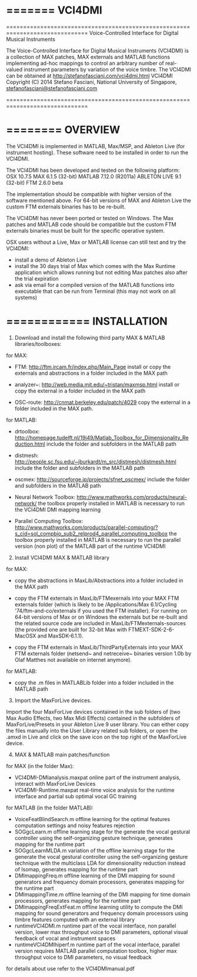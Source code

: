 
=======
VCI4DMI
=======

==============================================================================
Voice-Controlled Interface for Digital Musical Instruments

The Voice-Controlled Interface for Digital Musical Instruments (VCI4DMI) 
is a collection of MAX patches, MAX externals and MATLAB functions 
implementing ad-hoc mappings to control an arbitrary number of real-valued
instrument parameters by variation of the voice timbre.
The VCI4DMI can be obtained at http://stefanofasciani.com/vci4dmi.html
VCI4DMI Copyright (C) 2014 Stefano Fasciani, National University of Singapore,
stefanofasciani@stefanofasciani.com

==============================================================================


========
OVERVIEW
========

The VCI4DMI is implemented in MATLAB, Max/MSP, and Ableton Live (for instrument hosting).
These software need to be installed in order to run the VCI4DMI.

The VCI4DMI has been developed and tested on the following platform:
OSX 10.7.5
MAX 6.1.5 (32-bit)
MATLAB 7.12.0 (R2011a)
ABLETON LIVE 9.1 (32-bit)
FTM 2.6.0 beta

The implementation should be compatible with higher version of the software mentioned above.
For 64-bit versions of MAX and Ableton Live the custom FTM externals binaries has to be re-built.

The VCI4DMI has never been ported or tested on Windows. The Max patches and MATLAB code should
be compatible but the custom FTM externals binaries must be built for the specific operative system.

OSX users without a Live, Max or MATLAB license can still test and try the VCI4DMI:
- install a demo of Ableton Live
- install the 30 days trial of Max which comes with the Max Runtime application which allows running but not editing Max patches also after the trial expiration
- ask via email for a compiled version of the MATLAB functions into executable that can be run from Terminal (this may not work on all systems)


============
INSTALLATION
============

1) Download and install the following third party MAX & MATLAB libraries/toolboxes:

for MAX:
- FTM: http://ftm.ircam.fr/index.php/Main_Page
install or copy the externals and abstractions in a folder included in the MAX path

- analyzer~: http://web.media.mit.edu/~tristan/maxmsp.html
install or copy the external in a folder included in the MAX path

- OSC-route: http://cnmat.berkeley.edu/patch/4029
copy the external in a folder included in the MAX path.


for MATLAB:
- drtoolbox: http://homepage.tudelft.nl/19j49/Matlab_Toolbox_for_Dimensionality_Reduction.html
include the folder and subfolders in the MATLAB path

- distmesh: http://people.sc.fsu.edu/~jburkardt/m_src/distmesh/distmesh.html
include the folder and subfolders in the MATLAB path

- oscmex: http://sourceforge.jp/projects/sfnet_oscmex/
include the folder and subfolders in the MATLAB path

- Neural Network Toolbox: http://www.mathworks.com/products/neural-network/
the toolbox properly installed in MATLAB is necessary to run the VCI4DMI DMI mapping learning

- Parallel Computing Toolbox: http://www.mathworks.com/products/parallel-computing/?s_cid=sol_compbio_sub2_relprod4_parallel_computing_toolbox
the toolbox properly installed in MATLAB is necessary to run the parallel version (non plot) of the MATLAB part of the runtime VCI4DMI  



2) Install VCI4DMI MAX & MATLAB library

for MAX:
- copy the abstractions in MaxLib/Abstractions into a folder included in the MAX path

- copy the FTM externals in MaxLib/FTMexernals into your MAX FTM externals folder (which is likely to be /Applications/Max 6.1/Cycling '74/ftm-and-co/externals if you used the FTM installer). For running on 64-bit versions of Max or on Windows the externals but be re-built and the related source code are included in MaxLib/FTMexternals-sources (the provided one are built for 32-bit Max with FTMEXT-SDK-2-6-MacOSX and MaxSDK-6.1.1).

- copy the FTM externals in MaxLib/ThirdPartyExternals into your MAX FTM externals folder (netsend~ and netreceive~ binaries version 1.0b by Olaf Matthes not available on internet anymore).


for MATLAB:
- copy the .m files in MATLABLib folder into a folder included in the MATLAB path



3) Import the MaxForLive devices.

Import the four MaxForLive devices contained in the sub folders of (two Max Audio Effects, two Max Midi Effects) contained in the subfolders of MaxForLive/Presets in your Ableton Live 9 user library.
You can either copy the files manually into the User Library related sub folders, or open the .amxd in Live and click on the save icon on the top right of the MaxForLive device.



4) MAX & MATLAB main patches/function

for MAX (in the folder Max):
- VCI4DMI-DMIanalysis.maxpat online part of the instrument analysis, interact with MaxForLive Devices
- VCI4DMI-Runtime.maxpat real-time voice analysis for the runtime interface and partial sub optimal vocal GC training

for MATLAB (in the folder MATLAB):
- VoiceFeatBlindSearch.m offline learning for the optimal features computation settings and noisy features rejection
- SOGgcLearn.m offline learning stage for the generate the vocal gestural controller using the self-organizing gesture technique, generates mapping for the runtime part
- SOGgcLearnMLDA.m variation of the offline learning stage for the generate the vocal gestural controller using the self-organizing gesture technique with the multiclass LDA for dimensionality reduction instead of Isomap, generates mapping for the runtime part
- DMImappingFreq.m offline learning of the DMI mapping for sound generators and frequency domain processors, generates mapping for the runtime part
- DMImappingTime.m offline learning of the DMI mapping for time domain processors, generates mapping for the runtime part
- DMImappingFreqExtFeat.m offline learning utility to compute the DMI mapping for sound generators and frequency domain processors using timbre features computed with an external library
- runtimeVCI4DMI.m runtime part of the vocal interface, non parallel version, lower max throughput voice to DMI parameters, optional visual feedback of vocal and instrument spaces
- runtimeVCI4DMIhiperf.m runtime part of the vocal interface, parallel version requires MATLAB parallel computation toolbox, higher max throughput voice to DMI parameters, no visual feedback




for details about use refer to the VCI4DMImanual.pdf




